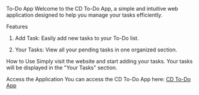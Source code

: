 To-Do App
Welcome to the CD To-Do App, a simple and intuitive web application designed to help you manage your tasks efficiently.

Features
1. Add Task: Easily add new tasks to your To-Do list.

2. Your Tasks: View all your pending tasks in one organized section.

How to Use
Simply visit the website and start adding your tasks. Your tasks will be displayed in the "Your Tasks" section.

Access the Application
You can access the CD To-Do App here: [CD To-Do App](https://cdtodo.netlify.app/)

